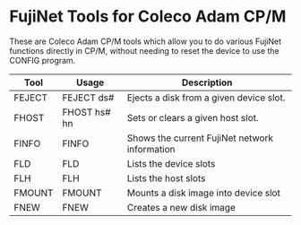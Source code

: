 # FujiNet Tools for Coleco Adam CP/M

These are Coleco Adam CP/M tools which allow you to do various FujiNet functions directly in CP/M, without needing to reset the device to use the CONFIG program.

| Tool   | Usage        | Description
|--      |--            |--
| FEJECT | FEJECT ds#   | Ejects a disk from a given device slot.
| FHOST  | FHOST hs# hn | Sets or clears a given host slot.
| FINFO  | FINFO        | Shows the current FujiNet network information
| FLD    | FLD          | Lists the device slots
| FLH    | FLH          | Lists the host slots
| FMOUNT | FMOUNT       | Mounts a disk image into device slot
| FNEW   | FNEW         | Creates a new disk image

